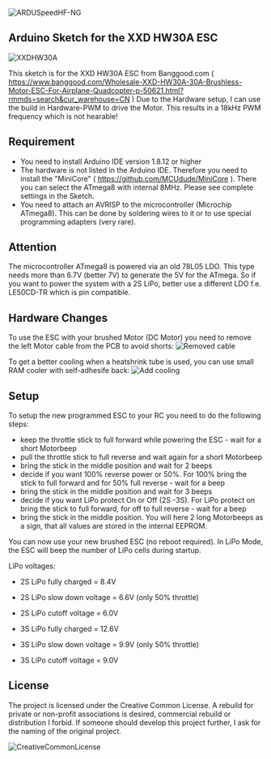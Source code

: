 ![ARDUSpeedHF-NG](https://marcostoffers.github.io/arduspeedhfNGlogo640.png)
## Arduino Sketch for the XXD HW30A ESC
![XXDHW30A](https://marcostoffers.github.io/XXDHW30A.png)

This sketch is for the XXD HW30A ESC from Banggood.com ( https://www.banggood.com/Wholesale-XXD-HW30A-30A-Brushless-Motor-ESC-For-Airplane-Quadcopter-p-50621.html?rmmds=search&cur_warehouse=CN )
Due to the Hardware setup, I can use the build in Hardware-PWM to drive the Motor. This results in a 18kHz PWM frequency which is not hearable!

## Requirement
- You need to install Arduino IDE version 1.8.12 or higher
- The hardware is not listed in the Arduino IDE. Therefore you need to install the "MiniCore" ( https://github.com/MCUdude/MiniCore ). There you can select the ATmega8 with internal 8MHz. Please see complete settings in the Sketch.
- You need to attach an AVRISP to the microcontroller (Microchip ATmega8). This can be done by soldering wires to it or to use special programming adapters (very rare).

## Attention
The microcontroller ATmega8 is powered via an old 78L05 LDO. This type needs more than 6.7V (better 7V) to generate the 5V for the ATmega. So if you want to power the system with a 2S LiPo, better use a different LDO f.e. LE50CD-TR which is pin compatible. 

## Hardware Changes
To use the ESC with your brushed Motor (DC Motor) you need to remove the left Motor cable from the PCB to avoid shorts:
![Removed cable](https://marcostoffers.github.io/XXDHW30A-noleads.png)

To get a better cooling when a heatshrink tube is used, you can use small RAM cooler with self-adhesife back:
![Add cooling](https://marcostoffers.github.io/XXDHW30A-cooling.png)

## Setup
To setup the new programmed ESC to your RC you need to do the following steps:
* keep the throttle stick to full forward while powering the ESC - wait for a short Motorbeep
* pull the throttle stick to full reverse and wait again for a short Motorbeep
* bring the stick in the middle position and wait for 2 beeps
* decide if you want 100% reverse power or 50%. For 100% bring the stick to full forward and for 50% full reverse - wait for a beep
* bring the stick in the middle position and wait for 3 beeps
* decide if you want LiPo protect On or Off (2S -3S). For LiPo protect on bring the stick to full forward, for off to full reverse - wait for a beep
* bring the stick in the middle position. You will here 2 long Motorbeeps as a sign, that all values are stored in the internal EEPROM.

You can now use your new brushed ESC (no reboot required). In LiPo Mode, the ESC will beep the number of LiPo cells during startup.

LiPo voltages:
* 2S LiPo fully charged = 8.4V
* 2S LiPo slow down voltage = 6.6V (only 50% throttle)
* 2S LiPo cutoff voltage = 6.0V

* 3S LiPo fully charged = 12.6V
* 3S LiPo slow down voltage = 9.9V (only 50% throttle)
* 3S LiPo cutoff voltage = 9.0V
 
## License
The project is licensed under the Creative Common License. A rebuild for private or non-profit associations is desired, commercial rebuild or distribution I forbid. If someone should develop this project further, I ask for the naming of the original project.

![CreativeCommonLicense](https://marcostoffers.github.io/cc.png)
